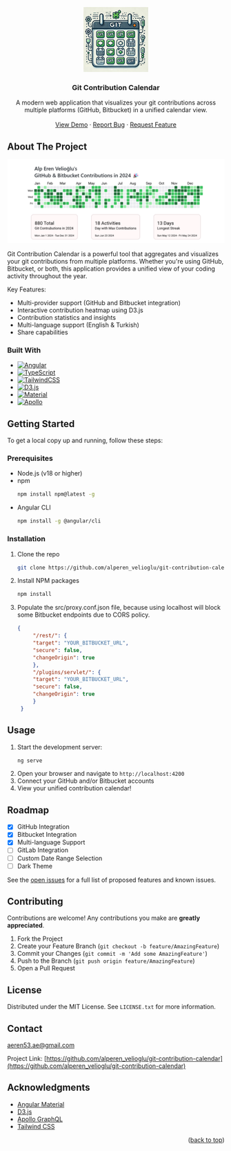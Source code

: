 <!-- <a id="readme-top"></a>

[![Contributors][contributors-shield]][contributors-url]
[![Forks][forks-shield]][forks-url]
[![Stargazers][stars-shield]][stars-url]
[![Issues][issues-shield]][issues-url]
[![MIT License][license-shield]][license-url]
[![LinkedIn][linkedin-shield]][linkedin-url]

<br /> -->
<div align="center">
  <a href="https://github.com/alperen_velioglu/git-contribution-calendar">
    <img src="images/gcclogo.png" alt="Logo" width="150" height="150">
  </a>

<h3 align="center">Git Contribution Calendar</h3>

  <p align="center">
    A modern web application that visualizes your git contributions across multiple platforms (GitHub, Bitbucket) in a unified calendar view.
    <br />
    <br />
    <a href="https://github.com/alperen_velioglu/git-contribution-calendar">View Demo</a>
    ·
    <a href="https://github.com/alperen_velioglu/git-contribution-calendar/issues">Report Bug</a>
    ·
    <a href="https://github.com/alperen_velioglu/git-contribution-calendar/issues">Request Feature</a>
  </p>
</div>

## About The Project

![Git Contribution Calendar Screen Shot](images/product-screenshot.png)

Git Contribution Calendar is a powerful tool that aggregates and visualizes your git contributions from multiple platforms. Whether you're using GitHub, Bitbucket, or both, this application provides a unified view of your coding activity throughout the year.

Key Features:
* Multi-provider support (GitHub and Bitbucket integration)
* Interactive contribution heatmap using D3.js
* Contribution statistics and insights
* Multi-language support (English & Turkish)
* Share capabilities

### Built With

* [![Angular][Angular.io]][Angular-url]
* [![TypeScript][TypeScript]][TypeScript-url]
* [![TailwindCSS][TailwindCSS]][Tailwind-url]
* [![D3.js][D3.js]][D3-url]
* [![Material][Material]][Material-url]
* [![Apollo][Apollo]][Apollo-url]

## Getting Started

To get a local copy up and running, follow these steps:

### Prerequisites

* Node.js (v18 or higher)
* npm
  ```sh
  npm install npm@latest -g
  ```
* Angular CLI
  ```sh
  npm install -g @angular/cli
  ```

### Installation
   
1. Clone the repo
   ```sh
   git clone https://github.com/alperen_velioglu/git-contribution-calendar.git
   ```
2. Install NPM packages
   ```sh
   npm install
   ```
3. Populate the src/proxy.conf.json file, because using localhost will block some Bitbucket endpoints due to CORS policy.
   ```json
   {
        "/rest/": {
        "target": "YOUR_BITBUCKET_URL",
        "secure": false,
        "changeOrigin": true
        },
        "/plugins/servlet/": {
        "target": "YOUR_BITBUCKET_URL",
        "secure": false,
        "changeOrigin": true
        }
    }
   ```

## Usage

1. Start the development server:
   ```sh
   ng serve
   ```
2. Open your browser and navigate to `http://localhost:4200`
3. Connect your GitHub and/or Bitbucket accounts
4. View your unified contribution calendar!


## Roadmap

- [x] GitHub Integration
- [x] Bitbucket Integration
- [x] Multi-language Support
- [ ] GitLab Integration
- [ ] Custom Date Range Selection
- [ ] Dark Theme

See the [open issues](https://github.com/alperen_velioglu/git-contribution-calendar/issues) for a full list of proposed features and known issues.

## Contributing

Contributions are welcome! Any contributions you make are **greatly appreciated**.

1. Fork the Project
2. Create your Feature Branch (`git checkout -b feature/AmazingFeature`)
3. Commit your Changes (`git commit -m 'Add some AmazingFeature'`)
4. Push to the Branch (`git push origin feature/AmazingFeature`)
5. Open a Pull Request

## License

Distributed under the MIT License. See `LICENSE.txt` for more information.

## Contact

aeren53.ae@gmail.com

Project Link: [https://github.com/alperen_velioglu/git-contribution-calendar](https://github.com/alperen_velioglu/git-contribution-calendar)

## Acknowledgments

* [Angular Material](https://material.angular.io/)
* [D3.js](https://d3js.org/)
* [Apollo GraphQL](https://www.apollographql.com/)
* [Tailwind CSS](https://tailwindcss.com/)

<p align="right">(<a href="#readme-top">back to top</a>)</p>

<!-- MARKDOWN LINKS & IMAGES -->
[contributors-shield]: https://img.shields.io/github/contributors/alperen_velioglu/git-contribution-calendar.svg?style=for-the-badge
[contributors-url]: https://github.com/alperen_velioglu/git-contribution-calendar/graphs/contributors
[forks-shield]: https://img.shields.io/github/forks/alperen_velioglu/git-contribution-calendar.svg?style=for-the-badge
[forks-url]: https://github.com/alperen_velioglu/git-contribution-calendar/network/members
[stars-shield]: https://img.shields.io/github/stars/alperen_velioglu/git-contribution-calendar.svg?style=for-the-badge
[stars-url]: https://github.com/alperen_velioglu/git-contribution-calendar/stargazers
[issues-shield]: https://img.shields.io/github/issues/alperen_velioglu/git-contribution-calendar.svg?style=for-the-badge
[issues-url]: https://github.com/alperen_velioglu/git-contribution-calendar/issues
[license-shield]: https://img.shields.io/github/license/alperen_velioglu/git-contribution-calendar.svg?style=for-the-badge
[license-url]: https://github.com/alperen_velioglu/git-contribution-calendar/blob/master/LICENSE.txt
[linkedin-shield]: https://img.shields.io/badge/-LinkedIn-black.svg?style=for-the-badge&logo=linkedin&colorB=555
[linkedin-url]: https://linkedin.com/in/your_linkedin_username
[product-screenshot]: public/assets/screenshot.png
[Angular.io]: https://img.shields.io/badge/Angular-DD0031?style=for-the-badge&logo=angular&logoColor=white
[Angular-url]: https://angular.io/
[TypeScript]: https://img.shields.io/badge/TypeScript-007ACC?style=for-the-badge&logo=typescript&logoColor=white
[TypeScript-url]: https://www.typescriptlang.org/
[TailwindCSS]: https://img.shields.io/badge/Tailwind_CSS-38B2AC?style=for-the-badge&logo=tailwind-css&logoColor=white
[Tailwind-url]: https://tailwindcss.com/
[D3.js]: https://img.shields.io/badge/D3.js-F9A03C?style=for-the-badge&logo=d3.js&logoColor=white
[D3-url]: https://d3js.org/
[Material]: https://img.shields.io/badge/Material-757575?style=for-the-badge&logo=material-design&logoColor=white
[Material-url]: https://material.angular.io/
[Apollo]: https://img.shields.io/badge/Apollo%20GraphQL-311C87?style=for-the-badge&logo=apollo-graphql&logoColor=white
[Apollo-url]: https://www.apollographql.com/